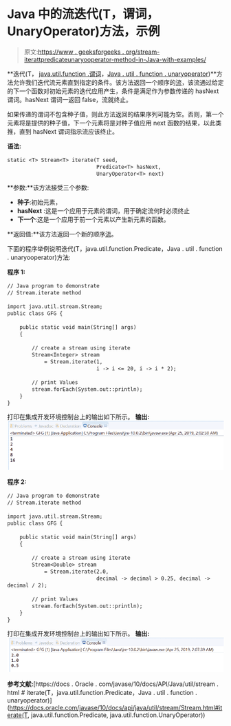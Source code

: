 # Java 中的流迭代(T，谓词，UnaryOperator)方法，示例

> 原文:[https://www . geeksforgeeks . org/stream-iterattpredicateunaryooperator-method-in-Java-with-examples/](https://www.geeksforgeeks.org/stream-iteratetpredicateunaryoperator-method-in-java-with-examples/)

**迭代(T， [java.util.function .谓词](https://www.geeksforgeeks.org/java-8-predicate-with-examples/)，[Java . util . function . unaryoperator](https://www.geeksforgeeks.org/unaryoperator-interface-in-java/))**方法允许我们迭代流元素直到指定的条件。该方法返回一个顺序的[流](https://www.geeksforgeeks.org/stream-in-java/)，该流通过给定的下一个函数对初始元素的迭代应用产生，条件是满足作为参数传递的 hasNext 谓词。hasNext 谓词一返回 false，流就终止。

如果传递的谓词不包含种子值，则此方法返回的结果序列可能为空。否则，第一个元素将是提供的种子值，下一个元素将是对种子值应用 next 函数的结果，以此类推，直到 hasNext 谓词指示流应该终止。

**语法:**

```
static <T> Stream<T> iterate(T seed,
                             Predicate<T> hasNext,
                             UnaryOperator<T> next)

```

**参数:**该方法接受三个参数:

*   **种子**:初始元素，
*   **hasNext** :这是一个应用于元素的谓词，用于确定流何时必须终止
*   **下一个**:这是一个应用于前一个元素以产生新元素的函数。

**返回值:**该方法返回一个新的顺序[流](https://www.geeksforgeeks.org/stream-in-java/)。

下面的程序举例说明迭代(T，java.util.function.Predicate，Java . util . function . unaryooperator)方法:

**程序 1:**

```
// Java program to demonstrate
// Stream.iterate method

import java.util.stream.Stream;
public class GFG {

    public static void main(String[] args)
    {

        // create a stream using iterate
        Stream<Integer> stream
            = Stream.iterate(1,
                             i -> i <= 20, i -> i * 2);

        // print Values
        stream.forEach(System.out::println);
    }
}
```

打印在集成开发环境控制台上的输出如下所示。
**输出:**
![](img/a223783bed323741c51a3b17cae56d62.png)

**程序 2:**

```
// Java program to demonstrate
// Stream.iterate method

import java.util.stream.Stream;
public class GFG {

    public static void main(String[] args)
    {

        // create a stream using iterate
        Stream<Double> stream
            = Stream.iterate(2.0,
                             decimal -> decimal > 0.25, decimal -> decimal / 2);

        // print Values
        stream.forEach(System.out::println);
    }
}
```

打印在集成开发环境控制台上的输出如下所示。
**输出:**
![](img/514e92b7364f810d98de72134eadfa0f.png)

**参考文献:**[https://docs . Oracle . com/javase/10/docs/API/Java/util/stream . html # iterate(T，java.util.function.Predicate，Java . util . function . unaryoperator)](https://docs.oracle.com/javase/10/docs/api/java/util/stream/Stream.html#iterate(T, java.util.function.Predicate, java.util.function.UnaryOperator))